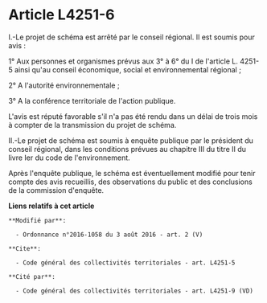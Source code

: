 # Article L4251-6

I.-Le projet de schéma est arrêté par le conseil régional. Il est soumis pour avis : 

1° Aux personnes et organismes prévus aux 3° à 6° du I de l'article L. 4251-5 ainsi qu'au conseil économique, social et
environnemental régional ; 

2° A l'autorité environnementale ; 

3° A la conférence territoriale de l'action publique. 

L'avis est réputé favorable s'il n'a pas été rendu dans un délai de trois mois à compter de la transmission du projet de
schéma. 

II.-Le projet de schéma est soumis à enquête publique par le président du conseil régional, dans les conditions prévues au
chapitre III du titre II du livre Ier du code de l'environnement. 

Après l'enquête publique, le schéma est éventuellement modifié pour tenir compte des avis recueillis, des observations du
public et des conclusions de la commission d'enquête.

**Liens relatifs à cet article**

	**Modifié par**:

	  - Ordonnance n°2016-1058 du 3 août 2016 - art. 2 (V)

	**Cite**:

	  - Code général des collectivités territoriales - art. L4251-5

	**Cité par**:

	  - Code général des collectivités territoriales - art. L4251-9 (VD)
